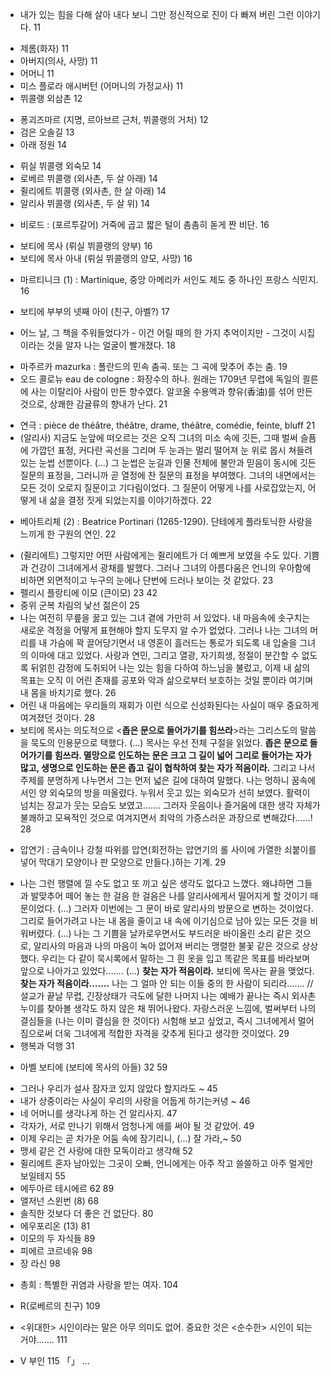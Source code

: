 * 내가 있는 힘을 다해 살아 내다 보니 그만 정신적으로 진이 다 빠져 버린 그런 이야기다. 11 
- 제롬(화자) 11
- 아버지(의사, 사망) 11
- 어머니 11
- 미스 플로라 애시버턴 (어머니의 가정교사) 11
- 뷔콜랭 외삼촌 12
* 퐁괴즈마르 (지명, 르아브르 근처, 뷔콜랭의 거처) 12
* 검은 오솔길 13
* 아래 정원 14
- 뤼실 뷔콜랭 외숙모 14
- 로베르 뷔콜랭 (외사촌, 두 살 아래) 14
- 쥘리에트 뷔콜랭 (외사촌, 한 살 아래) 14
- 알리사 뷔콜랭 (외사촌, 두 살 위) 14
+ 비로드 : (포르투갈어) 거죽에 곱고 짧은 털이 촘촘히 돋게 짠 비단. 16
- 보티에 목사 (뤼실 뷔콜랭의 양부) 16
- 보티에 목사 아내 (뤼실 뷔콜랭의 양모, 사망) 16
+ 마르티니크 (1) : Martinique, 중앙 아메리카 서인도 제도 중 하나인 프랑스 식민지. 16
- 보티에 부부의 넷째 아이 (친구, 아벨?) 17
* 어느 날, 그 책을 주워들었다가 - 이건 어릴 때의 한 가지 추억이지만 - 그것이 시집이라는 것을 알자 나는 얼굴이 빨개졌다. 18
+ 마주르카 mazurka : 폴란드의 민속 춤곡. 또는 그 곡에 맞추어 추는 춤. 19
+ 오드 콜로뉴 eau de cologne : 화장수의 하나. 원래는 1709년 무렵에 독일의 쾰른에 사는 이탈리아 사람이 만든 향수였다. 알코올 수용액과 향유(香油)를 섞어 만든 것으로, 상쾌한 감귤류의 향내가 난다. 21
* 연극 : pièce de théâtre, théâtre, drame, théâtre, comédie, feinte, bluff 21
* (알리사) 지금도 눈앞에 떠오르는 것은 오직 그녀의 미소 속에 깃든, 그때 벌써 슬픔에 가깝던 표정, 커다란 곡선을 그리며 두 눈과는 멀리 떨어져 눈 위로 몹시 쳐들려 있는 눈썹 선뿐이다. (...) 그 눈썹은 눈길과 인물 전체에 불안과 믿음이 동시에 깃든 질문의 표정을, 그러니까 곧 열정에 찬 질문의 표정을 부여했다. 그녀의 내면에서는 모든 것이 오로지 질문이고 기다림이었다. 그 질문이 어떻게 나를 사로잡았는지, 어떻게 내 삶을 결정 짓게 되었는지를 이야기하겠다. 22
+ 베아트리체 (2) : Beatrice Portinari (1265-1290). 단테에게 플라토닉한 사랑을 느끼게 한 구원의 연인. 22
* (쥘리에트) 그렇지만 어떤 사람에게는 쥘리에트가 더 예쁘게 보였을 수도 있다. 기쁨과 건강이 그녀에게서 광채를 발했다. 그러나 그녀의 아름다움은 언니의 우아함에 비하면 외면적이고 누구의 눈에나 단번에 드러나 보이는 것 같았다. 23
* 펠리시 플랑티에 이모 (큰이모) 23 42
* 중위 군복 차림의 낯선 젊은이 25
* 나는 여전히 무릎을 꿇고 있는 그녀 곁에 가만히 서 있었다. 내 마음속에 솟구치는 새로운 격정을 어떻게 표현해야 할지 도무지 알 수가 없었다. 그러나 나는 그녀의 머리를 내 가슴에 꽉 끌어당기면서 내 영혼이 흘러드는 통로가 되도록 내 입술을 그녀의 이마에 대고 있었다. 사랑과 연민, 그리고 열광, 자기희생, 정절이 분간할 수 없도록 뒤얽힌 감정에 도취되어 나는 있는 힘을 다하여 하느님을 불렀고, 이제 내 삶의 목표는 오직 이 어린 존재를 공포와 악과 삶으로부터 보호하는 것일 뿐이라 여기며 내 몸을 바치기로 했다. 26
* 어린 내 마음에는 우리들의 재회가 이런 식으로 신성화된다는 사실이 매우 중요하게 여겨졌던 것이다. 28
* 보티에 목사는 의도적으로 <**좁은 문으로 들어가기를 힘쓰라**>라는 그리스도의 말씀을 묵도의 인용문으로 택했다. (...) 목사는 우선 전체 구절을 읽었다. **좁은 문으로 들어가기를 힘쓰라. 멸망으로 인도하는 문은 크고 그 길이 넓어 그리로 들어가는 자가 많고, 생명으로 인도하는 문은 좁고 길이 협착하여 찾는 자가 적음이라.** 그리고 나서 주제를 분명하게 나누면서 그는 먼저 넓은 길에 대하여 말했다. 나는 멍하니 꿈속에서인 양 외숙모의 방을 떠올렸다. 누워서 웃고 있는 외숙모가 선히 보였다. 활력이 넘치는 장교가 웃는 모습도 보였고……. 그러자 웃음이나 즐거움에 대한 생각 자체가 불쾌하고 모욕적인 것으로 여겨지면서 죄악의 가증스러운 과장으로 변해갔다……! 28
+ 압연기 : 금속이나 강철 따위를 압연(회전하는 압연기의 롤 사이에 가열한 쇠붙이를 넣어 막대기 모양이나 판 모양으로 만들다.)하는 기계. 29
* 나는 그런 행렬에 낄 수도 없고 또 끼고 싶은 생각도 없다고 느꼈다. 왜냐하면 그들과 발맞추어 떼어 놓는 한 걸음 한 걸음은 나를 알리사에게서 떨어지게 할 것이기 때문이었다. (...) 그러자 이번에는 그 문이  바로 알리사의 방문으로 변하는 것이었다. 그리로 들어가려고 나는 내 몸을 줄이고 내 속에 이기심으로 남아 있는 모든 것을 비워버렸다. (...) 나는 그 기쁨을 날카로우면서도 부드러운 바이올린 소리 같은 것으로, 알리사의 마음과 나의 마음이 녹아 없어져 버리는 맹렬한 불꽃 같은 것으로 상상했다. 우리는 다 같이 묵시록에서 말하는 그 흰 옷을 입고 똑같은 목표를 바라보며 앞으로 나아가고 있었다……. (...) **찾는 자가 적음이라.** 보티에 목사는 끝을 맺었다. **찾는 자가 적음이라…….** 나는 그 얼마 안 되는 이들 중의 한 사람이 되리라……. // 설교가 끝날 무렵, 긴장상태가 극도에 달한 나머지 나는 예배가 끝나는 즉시 외사촌누이를 찾아볼 생각도 하지 않은 채 뛰어나왔다. 자랑스러운 느낌에, 벌써부터 나의 결심들을 (나는 이미 결심을 한 것이다) 시험해 보고 싶었고, 즉시 그녀에게서 멀어짐으로써 더욱 그녀에게 적합한 자격을 갖추게 된다고 생각한 것이었다. 29
* 행복과 덕행 31
- 아벨 보티에 (보티에 목사의 아들) 32 59
* 그러나 우리가 설사 잠자코 있지 않았다 할지라도 ~ 45
* 내가 상중이라는 사실이 우리의 사랑을 어둡게 하기는커녕 ~ 46
* 네 어머니를 생각나게 하는 건 알리사지. 47
* 각자가, 서로 만나기 위해서 엄청나게 애를 써야 될 것 같았어. 49
* 이제 우리는 곧 차가운 어둠 속에 잠기리니, (...) 잘 가라,~ 50
* 맹세 같은 건 사랑에 대한 모독이라고 생각해 52
* 쥘리에트 혼자 남아있는 그곳이 오빠, 언니에게는 아주 작고 쓸쓸하고 아주 멀게만 보일테지 55
* 에두아르 테시에르 62 89
* 앨저넌 스윈번 (8) 68
* 솔직한 것보다 더 좋은 건 없단다. 80
* 에우포리온 (13) 81
* 이모의 두 자식들 89
* 피에르 코르네유 98
* 장 라신 98
+ 총희 : 특별한 귀염과 사랑을 받는 여자. 104
- R(로베르의 친구) 109
* <위대한> 시인이라는 말은 아무 의미도 없어. 중요한 것은 <순수한> 시인이 되는 거야……. 111
- V 부인 115
「」 …